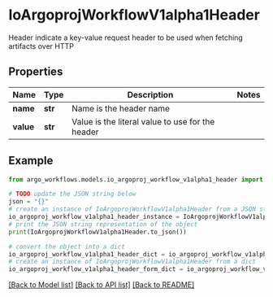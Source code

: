 # IoArgoprojWorkflowV1alpha1Header

Header indicate a key-value request header to be used when fetching artifacts over HTTP

## Properties

Name | Type | Description | Notes
------------ | ------------- | ------------- | -------------
**name** | **str** | Name is the header name | 
**value** | **str** | Value is the literal value to use for the header | 

## Example

```python
from argo_workflows.models.io_argoproj_workflow_v1alpha1_header import IoArgoprojWorkflowV1alpha1Header

# TODO update the JSON string below
json = "{}"
# create an instance of IoArgoprojWorkflowV1alpha1Header from a JSON string
io_argoproj_workflow_v1alpha1_header_instance = IoArgoprojWorkflowV1alpha1Header.from_json(json)
# print the JSON string representation of the object
print(IoArgoprojWorkflowV1alpha1Header.to_json())

# convert the object into a dict
io_argoproj_workflow_v1alpha1_header_dict = io_argoproj_workflow_v1alpha1_header_instance.to_dict()
# create an instance of IoArgoprojWorkflowV1alpha1Header from a dict
io_argoproj_workflow_v1alpha1_header_form_dict = io_argoproj_workflow_v1alpha1_header.from_dict(io_argoproj_workflow_v1alpha1_header_dict)
```
[[Back to Model list]](../README.md#documentation-for-models) [[Back to API list]](../README.md#documentation-for-api-endpoints) [[Back to README]](../README.md)


